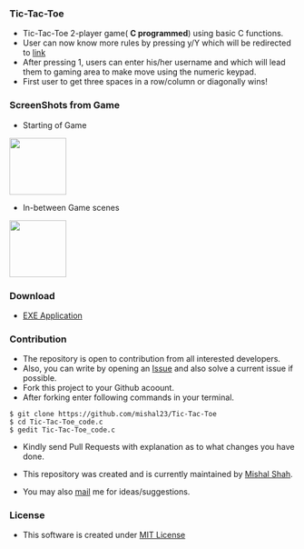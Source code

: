 ### Tic-Tac-Toe
- Tic-Tac-Toe 2-player game( **C programmed**) using basic C functions.
- User can now know more rules by pressing y/Y which will be redirected to [link](http://www.wikihow.com/Play-Tic-Tac-Toe)
- After pressing 1, users can enter his/her username and which will lead them to gaming area to make move using the numeric keypad.
- First user to get three spaces in a row/column or diagonally wins!

### ScreenShots from Game
- Starting of Game
<img src="https://drive.google.com/open?id=0B0NP6taS3z-yM29vUU1zS2x6bm8" width="100" height="100" />

- In-between Game scenes
<img src="https://drive.google.com/open?id=0B0NP6taS3z-ydENobFYxOFM4OUU" width="100" height="100" />

### Download
- [EXE Application](https://drive.google.com/open?id=0B0NP6taS3z-yY3EydzNPcU1OQnc)

### Contribution
- The repository is open to contribution from all interested developers. 
- Also, you can write by opening an [Issue](https://github.com/mishal23/Tic-Tac-Toe/issues) and also solve a current issue if possible.
- Fork this project to your Github acoount.
- After forking enter following commands in your terminal.
```
$ git clone https://github.com/mishal23/Tic-Tac-Toe
$ cd Tic-Tac-Toe_code.c
$ gedit Tic-Tac-Toe_code.c
```
- Kindly send Pull Requests with explanation as to what changes you have done.

- This repository was created and is currently maintained by [Mishal Shah](https://github.com/mishal23).
- You may also [mail](shahmishal1998@gmail.com) me for ideas/suggestions.

### License
- This software is created under [MIT License](https://github.com/mishal23/Tic-Tac-Toe/blob/master/LICENSE)
